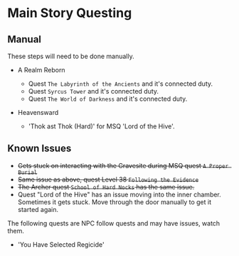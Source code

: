 # Main Story Questing

## Manual

These steps will need to be done manually.

* A Realm Reborn
  * Quest `The Labyrinth of the Ancients` and it's connected duty.
  * Quest `Syrcus Tower` and it's connected duty. 
  * Quest `The World of Darkness` and it's connected duty.


* Heavensward
  * 'Thok ast Thok (Hard)' for MSQ 'Lord of the Hive'.

## Known Issues


* ~~Gets stuck on interacting with the Gravesite during MSQ quest `A Proper Burial`~~
* ~~Same issue as above, quest Level 38 `Following the Evidence`~~
* ~~The Archer quest `School of Hard Nocks` has the same issue.~~
* Quest "Lord of the Hive" has an issue moving into the inner chamber. Sometimes it gets stuck. Move through the door manually to get it started again.


The following quests are NPC follow quests and may have issues, watch them.
* 'You Have Selected Regicide'
